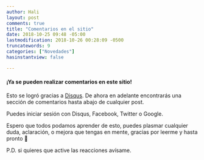 ```yaml
---
author: Hali
layout: post
comments: true
title: "Comentarios en el sitio"
date: 2018-10-25 09:48 -05:00
lastmodification: 2018-10-26 00:28:09 -0500
truncatewords: 9
categories: ["Novedades"]
hasinstantview: false

---
```


#### **¡Ya se pueden realizar comentarios en este sitio!**

Esto se logró gracias a [Disqus](https://disqus.com).
De ahora en adelante encontrarás una sección de comentarios hasta abajo de cualquier post.

Puedes iniciar sesión con Disqus, Facebook, Twitter o Google.

Espero que todos podamos aprender de esto, puedes plasmar cualquier duda, aclaración, o mejora que tengas en mente,
gracias por leerme y hasta pronto 👋

P.D. si quieres que active las reacciones avísame.
